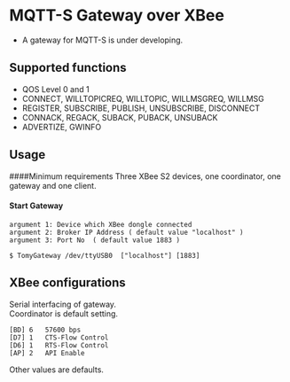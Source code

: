 MQTT-S Gateway over XBee 
======
*  A gateway for MQTT-S  is under developing.

Supported functions
-------------------

*  QOS Level 0 and 1
*  CONNECT, WILLTOPICREQ, WILLTOPIC, WILLMSGREQ, WILLMSG
*  REGISTER, SUBSCRIBE, PUBLISH, UNSUBSCRIBE, DISCONNECT 
*  CONNACK, REGACK, SUBACK, PUBACK, UNSUBACK
*  ADVERTIZE, GWINFO 

Usage
------
####Minimum requirements
  Three XBee S2 devices,  one coordinator, one gateway and one client.

#### Start Gateway  
    argument 1: Device which XBee dongle connected
    argument 2: Broker IP Address ( default value "localhost" )
    argument 3: Port No  ( default value 1883 )
    
    $ TomyGateway /dev/ttyUSB0  ["localhost"] [1883]
         
XBee configurations
----------------------
  Serial interfacing  of gateway.  
  Coordinator is default setting.
  
    [BD] 6   57600 bps
    [D7] 1   CTS-Flow Control
    [D6] 1   RTS-Flow Control
    [AP] 2   API Enable

  Other values are defaults.
